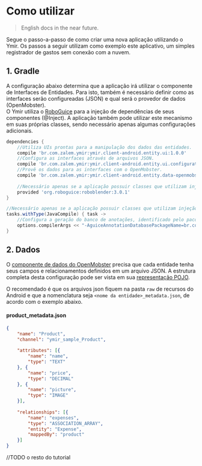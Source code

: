 # Como utilizar
> English docs in the near future.

Segue o passo-a-passo de como criar uma nova aplicação utilizando o Ymir. Os passos a seguir utilizam como exemplo este aplicativo, um simples registrador de gastos sem conexão com a nuvem.

## 1. Gradle

A configuração abaixo determina que a aplicação irá utilizar o componente de Interfaces de Entidades. Para isto, também é necessário definir como as interfaces serão configureadas (JSON) e qual será o provedor de dados (OpenMobster).<br>
O Ymir utiliza o [RoboGuice](https://github.com/roboguice/roboguice) para a injeção de dependências de seus componentes (@Inject). A aplicação também pode utilizar este mecanismo em suas próprias classes, sendo necessário apenas algumas configurações adicionais.

```gradle
dependencies {
    //Utiliza UIs prontas para a manipulação dos dados das entidades.
    compile 'br.com.zalem.ymir:ymir.client-android.entity.ui:1.0.0'
    //Configura as interfaces através de arquivos JSON.
    compile 'br.com.zalem.ymir:ymir.client-android.entity.ui.configuration-json:1.0.0'
    //Provê os dados para as interfaces com o OpenMobster.
    compile 'br.com.zalem.ymir:ymir.client-android.entity.data-openmobster:1.0.0'
    
    //Necessário apenas se a aplicação possuir classes que utilizam injeção de dependências (@Inject).
    provided 'org.roboguice:roboblender:3.0.1'
}

//Necessário apenas se a aplicação possuir classes que utilizam injeção de dependências (@Inject).
tasks.withType(JavaCompile) { task ->
    //Configura a geração do banco de anotações, identificado pelo pacote da aplicação.
    options.compilerArgs << "-AguiceAnnotationDatabasePackageName=br.com.zalem.ymir.sample.offline"
}

```

## 2. Dados

O [componente de dados do OpenMobster](../ymir.client-android.entity.data-openmobster) precisa que cada entidade tenha seus campos e relacionamentos definidos em um arquivo JSON. A estrutura completa desta configuração pode ser vista em sua [representação POJO](../ymir.client-android.entity.data-openmobster/src/main/java/br/com/zalem/ymir/client/android/entity/data/openmobster/metadata/EntityMetadataConfig.java).

O recomendado é que os arquivos json fiquem na pasta `raw` de recursos do Android e que a nomenclatura seja `<nome da entidade>_metadata.json`, de acordo com o exemplo abaixo.

#### product_metadata.json

```json
{
	"name": "Product",
	"channel": "ymir_sample_Product",
	
	"attributes": [{
        "name": "name",
        "type": "TEXT"
    }, {
	  	"name": "price",
	  	"type": "DECIMAL"
	}, {
        "name": "picture",
        "type": "IMAGE"
    }],
	
	"relationships": [{
        "name": "expenses",
        "type": "ASSOCIATION_ARRAY",
        "entity": "Expense",
        "mappedBy": "product"
    }]
}
```



//TODO o resto do tutorial
